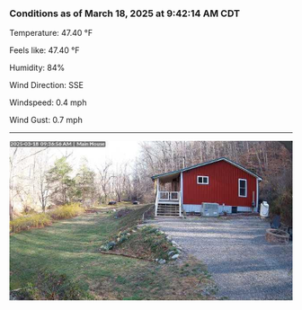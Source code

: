 ### Conditions as of March 18, 2025 at 9:42:14 AM CDT 

Temperature: 47.40 &deg;F

Feels like: 47.40 &deg;F

Humidity: 84%

Wind Direction: SSE

Windspeed: 0.4 mph

Wind Gust: 0.7 mph

---

<img src="./images/latest.jpeg"/>

